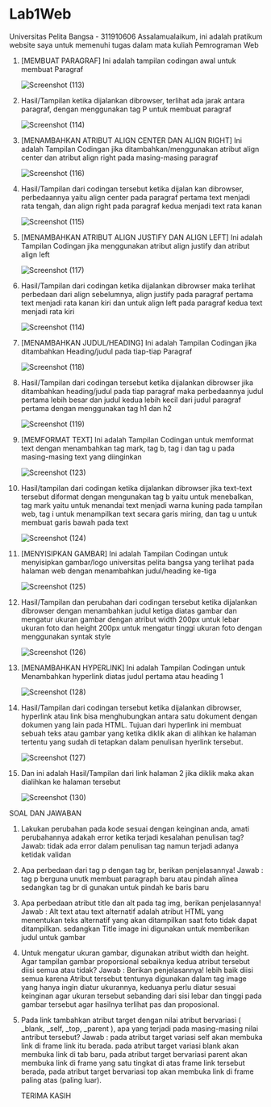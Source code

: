 # Lab1Web
Universitas Pelita Bangsa - 311910606
Assalamualaikum, ini adalah pratikum website saya untuk memenuhi tugas dalam mata kuliah Pemrograman Web 

1. [MEMBUAT PARAGRAF] Ini adalah tampilan codingan awal untuk membuat Paragraf

   ![Screenshot (113)](https://user-images.githubusercontent.com/59770620/112502665-d6ad9400-8dbc-11eb-95a0-fa18ddcb2e88.png)

2. Hasil/Tampilan ketika dijalankan dibrowser, terlihat ada jarak antara paragraf, dengan menggunakan tag P untuk membuat paragraf

   ![Screenshot (114)](https://user-images.githubusercontent.com/59770620/112503445-81be4d80-8dbd-11eb-988f-bfe6f73707af.png)

3. [MENAMBAHKAN ATRIBUT ALIGN CENTER DAN ALIGN RIGHT]  Ini adalah Tampilan Codingan jika ditambahkan/menggunakan atribut align center dan atribut align right pada masing-masing    paragraf 

   ![Screenshot (116)](https://user-images.githubusercontent.com/59770620/112503856-da8de600-8dbd-11eb-9089-a0914f243af7.png)

4. Hasil/Tampilan dari codingan tersebut ketika dijalan kan dibrowser, perbedaannya yaitu align center pada paragraf pertama text menjadi rata tengah, dan align right pada          paragraf kedua menjadi text rata kanan

   ![Screenshot (115)](https://user-images.githubusercontent.com/59770620/112504323-3f494080-8dbe-11eb-8faa-f08934329e13.png)

5. [MENAMBAHKAN ATRIBUT ALIGN JUSTIFY DAN ALIGN LEFT] Ini adalah Tampilan Codingan jika menggunakan atribut align justify dan atribut align left

   ![Screenshot (117)](https://user-images.githubusercontent.com/59770620/112505199-21c8a680-8dbf-11eb-840e-715828b2a31f.png)

6. Hasil/Tampilan dari codingan ketika dijalankan dibrowser maka terlihat perbedaan dari align sebelumnya, align justify pada paragraf pertama text menjadi rata kanan kiri dan      untuk align left pada paragraf kedua text menjadi rata kiri

   ![Screenshot (114)](https://user-images.githubusercontent.com/59770620/112505344-46bd1980-8dbf-11eb-9fc1-d555434bfaec.png)

7. [MENAMBAHKAN JUDUL/HEADING] Ini adalah Tampilan Codingan jika ditambahkan Heading/judul pada tiap-tiap Paragraf

   ![Screenshot (118)](https://user-images.githubusercontent.com/59770620/112505995-e7133e00-8dbf-11eb-870f-700e93e0e7bd.png)

8. Hasil/Tampilan dari codingan tersebut ketika dijalankan dibrowser jika ditambahkan heading/judul pada tiap paragraf maka perbedaannya judul pertama lebih besar dan judul        kedua lebih kecil dari judul paragraf pertama dengan menggunakan tag h1 dan h2

   ![Screenshot (119)](https://user-images.githubusercontent.com/59770620/112506565-7a4c7380-8dc0-11eb-9ffb-24af69c55cac.png)

9. [MEMFORMAT TEXT] Ini adalah Tampilan Codingan untuk memformat text dengan menambahkan tag mark, tag b, tag i dan tag u pada masing-masing text yang diinginkan
   
   ![Screenshot (123)](https://user-images.githubusercontent.com/59770620/112507640-66edd800-8dc1-11eb-91de-0b93fc40d2df.png)
   
10. Hasil/tampilan dari codingan ketika dijalankan dibrowser jika text-text tersebut diformat dengan mengunakan tag b yaitu untuk menebalkan, tag mark yaitu untuk menandai text     menjadi warna kuning pada tampilan web, tag i untuk menampilkan text secara garis miring, dan tag u untuk membuat garis bawah pada text 

    ![Screenshot (124)](https://user-images.githubusercontent.com/59770620/112508089-d1067d00-8dc1-11eb-8697-f6354fc817e5.png)
   
11. [MENYISIPKAN GAMBAR] Ini adalah  Tampilan Codingan untuk menyisipkan gambar/logo universitas pelita bangsa yang terlihat pada halaman web dengan menambahkan judul/heading       ke-tiga
    
    ![Screenshot (125)](https://user-images.githubusercontent.com/59770620/112509239-dca67380-8dc2-11eb-80d9-e519e43010e8.png)
    
12. Hasil/Tampilan dan perubahan dari codingan tersebut ketika dijalankan dibrowser dengan menambahkan judul ketiga diatas gambar dan mengatur ukuran gambar dengan atribut width     200px untuk lebar ukuran foto dan height 200px untuk mengatur tinggi ukuran foto dengan menggunakan syntak style

    ![Screenshot (126)](https://user-images.githubusercontent.com/59770620/112509950-8b4ab400-8dc3-11eb-9f8f-e0c7811f8ab6.png)
   
13. [MENAMBAHKAN HYPERLINK] Ini adalah Tampilan Codingan untuk Menambahkan hyperlink diatas judul pertama atau heading 1
    
    ![Screenshot (128)](https://user-images.githubusercontent.com/59770620/112510322-e67ca680-8dc3-11eb-967e-d2ec51ccf072.png)
    
14. Hasil/Tampilan dari codingan tersebut ketika dijalankan dibrowser, hyperlink atau link bisa menghubungkan antara satu dokument dengan dokumen yang lain pada HTML. Tujuan         dari hyperlink ini membuat sebuah teks atau gambar yang ketika diklik akan di alihkan ke halaman tertentu yang sudah di tetapkan dalam penulisan hyerlink tersebut.

    ![Screenshot (127)](https://user-images.githubusercontent.com/59770620/112510920-81758080-8dc4-11eb-851d-8cce63d61e51.png)
    
15. Dan ini adalah Hasil/Tampilan dari link halaman 2 jika diklik maka akan dialihkan ke halaman tersebut

    ![Screenshot (130)](https://user-images.githubusercontent.com/59770620/112511277-daddaf80-8dc4-11eb-90e9-a59260e98dbe.png)
    
SOAL DAN JAWABAN

1. Lakukan perubahan pada kode sesuai dengan keinginan anda, amati perubahannya adakah error ketika terjadi kesalahan penulisan tag? Jawab: tidak ada error dalam penulisan tag      namun terjadi adanya ketidak validan

2. Apa perbedaan dari tag p dengan tag br, berikan penjelasannya! Jawab : tag p berguna unutk membuat paragraph baru atau pindah alinea sedangkan tag br di gunakan untuk pindah    ke baris baru

3. Apa perbedaan atribut title dan alt pada tag img, berikan penjelasannya! Jawab : Alt text atau text alternatif adalah atribut HTML yang menentukan teks alternatif yang akan      ditampilkan saat foto tidak dapat ditampilkan. sedangkan Title image ini digunakan untuk memberikan judul untuk gambar 

4. Untuk mengatur ukuran gambar, digunakan atribut width dan height. Agar tampilan gambar
   proporsional sebaiknya kedua atribut tersebut diisi semua atau tidak? Jawab : Berikan penjelasannya! lebih baik diisi semua karena Atribut tersebut tentunya digunakan dalam      tag image yang hanya ingin diatur ukurannya, keduanya perlu diatur sesuai keinginan agar ukuran tersebut sebanding dari sisi lebar dan tinggi pada gambar tersebut agar          hasilnya terlihat pas dan proposional.

5. Pada link tambahkan atribut target dengan nilai atribut bervariasi ( _blank, _self, _top,
   _parent ), apa yang terjadi pada masing-masing nilai antribut tersebut? Jawab : pada atribut target variasi self akan membuka link di frame link itu berada. pada atribut        target variasi blank akan membuka link di tab baru, pada atribut target bervariasi parent akan membuka link di frame yang satu tingkat di atas frame link tersebut berada,        pada atribut target bervariasi top akan membuka link di frame paling atas (paling luar).
   
   TERIMA KASIH






